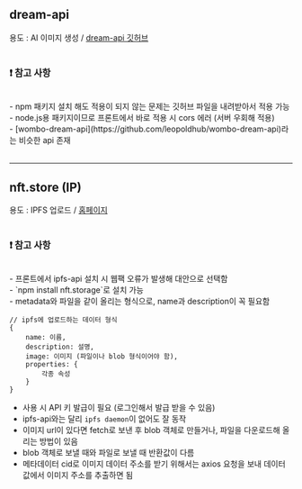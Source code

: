 ## dream-api

용도 : AI 이미지 생성 / [dream-api 깃허브](https://github.com/cdgco/dream-api)
<br><br>

### :exclamation: 참고 사항
<br>
- npm 패키지 설치 해도 적용이 되지 않는 문제는 깃허브 파일을 내려받아서 적용 가능 <br>
- node.js용 패키지이므로 프론트에서 바로 적용 시 cors 에러 (서버 우회해 적용) <br>
- [wombo-dream-api](https://github.com/leopoldhub/wombo-dream-api)라는 비슷한 api 존재 <br>
<br>

---

## nft.store (IP)

용도 : IPFS 업로드 / [홈페이지](https://nft.storage/)
<br><br>

### :exclamation: 참고 사항
<br>
- 프론트에서 ipfs-api 설치 시 웹팩 오류가 발생해 대안으로 선택함 <br>
- `npm install nft.storage`로 설치 가능  <br>
- metadata와 파일을 같이 올리는 형식으로, name과 description이 꼭 필요함 <br>

```
// ipfs에 업로드하는 데이터 형식
{
    name: 이름,
    description: 설명,
    image: 이미지 (파일이나 blob 형식이어야 함),
    properties: {
        각종 속성
    }
}
```

- 사용 시 API 키 발급이 필요 (로그인해서 발급 받을 수 있음) <br>
- ipfs-api와는 달리 `ipfs daemon`이 없어도 잘 동작 <br>
- 이미지 url이 있다면 fetch로 보낸 후 blob 객체로 만들거나, 파일을 다운로드해 올리는 방법이 있음 <br>
- blob 객체로 보낼 때와 파일로 보낼 때 반환값이 다름 <br>
- 메타데이터 cid로 이미지 데이터 주소를 받기 위해서는 axios 요청을 보내 데이터 값에서 이미지 주소를 추출하면 됨 <br>
